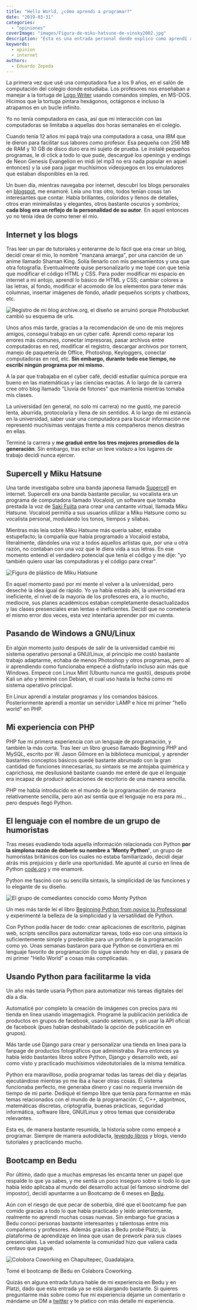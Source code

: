 ```yaml
---
title: "Hello World, ¿cómo aprendi a programar?"
date: "2019-03-31"
categories: 
  - "opiniones"
coverImage: "images/Figura-de-miku-hatsune-de-vinsky2002.jpg"
description: "Esta es una entrada personal donde explico como aprendí a programar por primera vez, primero en PHP y mis primeros contactos con Python."
keywords:
  - opinion
  - internet
authors:
  - Eduardo Zepeda
---
```


La primera vez que usé una computadora fue a los 9 años, en el salón de computación del colegio donde estudiaba. Los profesores nos enseñaban a manejar a la tortuga de [Logo Writer](https://www.xataka.com/historia-tecnologica/tortuga-que-nos-enseno-a-programar-historia-logo-primer-lenguaje-programacion-disenado-para-ninos) usando comandos simples, en MS-DOS. Hicimos que la tortuga pintara hexágonos, octágonos e incluso la atrapamos en un bucle infinito.

Yo no tenía computadora en casa, así que mi interacción con las computadoras se limitaba a aquellas dos horas semanales en el colegio.

Cuando tenía 12 años mi papá trajo una computadora a casa, una IBM que le dieron para facilitar sus labores como profesor. Esa pequeña con 256 MB de RAM y 10 GB de disco duro era mi sujeto de prueba. Le instalé pequeños programas, le di click a todo lo que pude, descargué los openings y endings de Neon Genesis Evangelion en midi (el mp3 no era nada popular en aquel entonces) y la usé para jugar muchísimos videojuegos en los emuladores que estaban disponibles en la red.

Un buen día, mientras navegaba por internet, descubrí los blogs personales en [blogspot](https://www.blogger.com), me enamoré. Leía uno tras otro, todos tenían cosas tan interesantes que contar. Había brillantes, coloridos y llenos de detalles, otros eran minimalistas y elegantes, otros bastante oscuros y sombríos; **cada blog era un reflejo de la personalidad de su autor**. En aquel entonces yo no tenía idea de como tener el mío.

## Internet y los blogs

Tras leer un par de tutoriales y enterarme de lo fácil que era crear un blog, decidí crear el mío, lo nombré "manzana amarga", por una canción de un anime llamado Shaman King. Solía llenarlo con mis pensamientos y una que otra fotografía. Eventualmente quise personalizarlo y me topé con que tenía que modificar el código HTML y CSS. Para poder modificar mi espacio en internet a mi antojo, aprendí lo básico de HTML y CSS; cambiar colores a las letras, al fondo, modificar el acomodo de los elementos para tener más columnas, insertar imágenes de fondo, añadir pequeños scripts y chatboxs, etc.

![](images/blog-manzana-amarga.jpg "Registro de mi blog archive.org, el diseño se arruinó porque Photobucket cambió su esquema de urls.")

Unos años más tarde, gracias a la recomendación de uno de mis mejores amigos, conseguí trabajo en un cyber café. Aprendí como reparar los errores más comunes, conectar impresoras, pasar archivos entre computadoras en red, modificar el registro, descargar archivos por torrent, manejo de paquetería de Office, Photoshop, Keyloggers, conectar computadoras en red, etc. **Sin embargo, durante todo ese tiempo, no escribí ningún programa por mi mismo.**

A la par que trabajaba en el cyber café, decidí estudiar química porque era bueno en las matemáticas y las ciencias exactas. A lo largo de la carrera cree otro blog llamado "Lluvia de fotones" que mantenía mientras tomaba mis clases. 

La universidad (en general, no solo mi carrera) no me gustó, me pareció lenta, aburrida, protocolaría y llena de sin sentidos. A lo largo de mi estancia en la universidad, saber usar una computadora para buscar información me representó muchísimas ventajas frente a mis compañeros menos diestras en ellas.

Terminé la carrera y **me gradué entre los tres mejores promedios de la generación**. Sin embargo, tras echar un leve vistazo a los lugares de trabajo decidí nunca ejercer.

## Supercell y Miku Hatsune

Una tarde investigaba sobre una banda japonesa llamada [Supercell](https://www.supercell.jp/english.html) en internet. Supercell era una banda bastante peculiar, su vocalista era un programa de computadora llamado Vocaloid, un software que tomaba prestada la voz de [Saki Fujita](https://es.wikipedia.org/wiki/Saki_Fujita) para crear una cantante virtual, llamada Miku Hatsune. Vocaloid permitía a sus usuarios utilizar a Miku Hatsune como su vocalista personal, modulando los tonos, tiempos y sílabas.

Mientras más leía sobre Miku Hatsune más quería saber, estaba estupefacto; la compañía que había programado a Vocaloid estaba, literalmente, dándoles una voz a todos aquellos artistas que, por una u otra razón, no contaban con una voz que le diera vida a sus letras. En ese momento entendí el verdadero potencial que tenía el código y me dije: "yo también quiero usar las computadoras y el código para crear".

![Figura de plástico de Miku Hatsune](images/FiguraDeMikuHatsune.jpg "Figura de plástico de Miku Hatsune. Créditos de la imagen a 南menghua https://pixabay.com/es/users/%E5%8D%97menghua-19298964/ ")


En aquel momento pasó por mi mente el volver a la universidad, pero deseché la idea igual de rápido. Yo ya había estado ahí, la universidad era ineficiente, el nivel de la mayoría de los profesores era, a lo mucho, mediocre, sus planes académicos estaban completamente desactualizados y las clases presenciales eran lentas e ineficientes. Decidí que no cometería el mismo error dos veces, esta vez intentaría aprender por mi cuenta.

## Pasando de Windows a GNU/Linux

En algún momento justo después de salir de la universidad cambié mi sistema operativo personal a GNU/Linux, al principio me costó bastante trabajo adaptarme, echaba de menos Photoshop y otros programas, pero al ir aprendiendo como funcionaba empecé a disfrutarlo incluso aún más que Windows. Empecé con Linux Mint (Ubuntu nunca me gustó), después probé Kali un año y terminé con Debian, el cual uso hasta la fecha como mi sistema operativo principal. 

En Linux aprendí a instalar programas y los comandos básicos. Posteriormente aprendí a montar un servidor LAMP e hice mi primer "hello world" en PHP.

## Mi experiencia con PHP

PHP fue mi primera experiencia con un lenguaje de programación, y también la más corta. Tras leer un libro grueso llamado Beginning PHP and MySQL, escrito por W. Jason Gilmore en la biblioteca municipal, y aprender bastantes conceptos básicos quedé bastante abrumado con la gran cantidad de funciones innecesarias, su sintaxis se me antojaba quimérica y caprichosa, me desilusioné bastante cuando me enteré de que el lenguaje era incapaz de producir aplicaciones de escritorio de una manera sencilla. 

PHP me había introducido en el mundo de la programación de manera relativamente sencilla, pero aún así sentía que el lenguaje no era para mi... pero después llegó Python.

## El lenguaje con el nombre de un grupo de humoristas

Tras meses evadiendo toda aquella información relacionada con Python **por la simplona razón de deberle su nombre a 'Monty Python'**, un grupo de humoristas británicos con los cuales no estaba familiarizado, decidí dejar atrás mis prejuicios y darle una oportunidad. Me apunté al curso en linea de Python [code.org](https://code.org/) y me enamoré. 

Python me fascinó con su sencilla sintaxis, la simplicidad de las funciones y lo elegante de su diseño.

![El grupo de comediantes conocido como Monty Python](images/ElGrupoDeComediantesMontyPython.jpg "Fotografía del grupo de comediantes conocido como Monthy Python, del cual toma su nombre el lenguaje de programación.")

Un mes más tarde leí el libro [Beginning Python from novice to Professional](/aprender-python-desde-cero-resena-de-beginning-python/) y experimenté la belleza de la simplicidad y la versatilidad de Python. 

Con Python podía hacer de todo: crear aplicaciones de escritorio, páginas web, scripts sencillos para automatizar tareas, todo eso con una sintaxis lo suficientemente simple y predecible para un profano de la programación como yo. Unas semanas bastaron para que Python se convirtiera en mi lenguaje favorito de programación (lo sigue siendo hoy en día), y pasara de mi primer "Hello World" a cosas más complicadas.

## Usando Python para facilitarme la vida

Un año más tarde usaría Python para automatizar mis tareas digitales del día a día. 

Automaticé por completo la creación de imágenes con precios para mi tienda en linea usando imagemagick. Programé la publicación periódica de productos en grupos de facebook, usando selenium, y sin usar la API oficial de facebook (pues habían deshabilitado la opción de publicación en grupos). 

Más tarde usé Django para crear y personalizar una tienda en linea para la fanpage de productos fotográficos que administraba. Para entonces ya había leído bastantes libros sobre Python, Django y desarrollo web, así como visto y practicado muchísimos videotutoriales de la misma temática.

Python era maravilloso, podía programar todas las tareas del día y dejarlas ejecutándose mientras yo me iba a hacer otras cosas. El sistema funcionaba perfecto, me generaba dinero y casi no requería inversión de tiempo de mi parte. Dediqué el tiempo libre que tenía para formarme en más temas relacionados con el mundo de la programación: C, C++, algoritmos, matemáticas discretas, criptografía, buenas prácticas, seguridad informática, software libre, GNU/Linux y otros temas que consideraba relevantes.

Esta es, de manera bastante resumida, la historia sobre como empecé a programar. Siempre de manera autodidacta, [leyendo libros](/pages/libros-que-he-leido-y-resenas) y blogs, viendo tutoriales y practicando mucho.

## Bootcamp en Bedu

Por último, dado que a muchas empresas les encanta tener un papel que respalde lo que ya sabes, y me sentía un poco inseguro sobre si todo lo que había leído aplicaba al mundo del desarrollo actual (el famoso síndrome del impostor), decidí apuntarme a un Bootcamp de 6 meses en [Bedu](https://bedu.org).

Aún con el riesgo de que pecar de soberbia, diré que el bootcamp fue pan comido gracias a todo lo que había practicado y leído anteriormente, realmente no aprendí muchas cosas nuevas. Sin embargo fue gracias a Bedu conocí personas bastante interesantes y talentosas entre mis compañeros y profesores. Además gracias a Bedu probé Platzi, la plataforma de aprendizaje en linea que usan de prework para sus clases presenciales. La verdad solamente la comunidad hizo que valiera cada centavo que pagué.

![Colobora Coworking en Chapultepec, Guadalajara.](images/ColaboraCoworking.jpg "Imagen tomada del sitio web de Colabora.")

Tomé el bootcamp de Bedu en Colabora Coworking. 

Quizás en alguna entrada futura hable de mi experiencia en Bedu y en Platzi, dado que esta entrada ya se está alargando bastante. Si quieres preguntarme más sobre como fue mi experiencia déjame un comentario o mándame un DM a [twitter](https://twitter.com/hello_wired) y te platico con más detalle mi experiencia.
